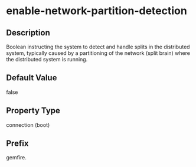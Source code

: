# enable-network-partition-detection

## Description

Boolean instructing the system to detect and handle splits in the distributed system, typically caused by a partitioning of the network (split brain) where the distributed system is running. 

## Default Value

false

## Property Type

connection (boot)

## Prefix

gemfire.
